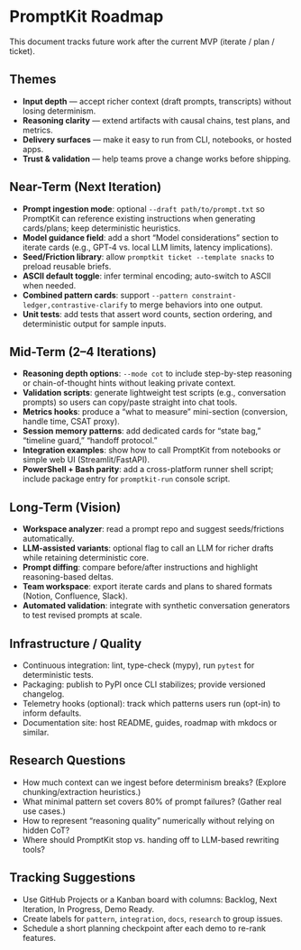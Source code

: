 # PromptKit Roadmap

This document tracks future work after the current MVP (iterate / plan / ticket).

## Themes
- **Input depth** — accept richer context (draft prompts, transcripts) without losing determinism.
- **Reasoning clarity** — extend artifacts with causal chains, test plans, and metrics.
- **Delivery surfaces** — make it easy to run from CLI, notebooks, or hosted apps.
- **Trust & validation** — help teams prove a change works before shipping.

## Near-Term (Next Iteration)
- **Prompt ingestion mode**: optional `--draft path/to/prompt.txt` so PromptKit can reference existing instructions when generating cards/plans; keep deterministic heuristics.
- **Model guidance field**: add a short “Model considerations” section to iterate cards (e.g., GPT‑4 vs. local LLM limits, latency implications).
- **Seed/Friction library**: allow `promptkit ticket --template snacks` to preload reusable briefs.
- **ASCII default toggle**: infer terminal encoding; auto-switch to ASCII when needed.
- **Combined pattern cards**: support `--pattern constraint-ledger,contrastive-clarify` to merge behaviors into one output.
- **Unit tests**: add tests that assert word counts, section ordering, and deterministic output for sample inputs.

## Mid-Term (2–4 Iterations)
- **Reasoning depth options**: `--mode cot` to include step-by-step reasoning or chain-of-thought hints without leaking private context.
- **Validation scripts**: generate lightweight test scripts (e.g., conversation prompts) so users can copy/paste straight into chat tools.
- **Metrics hooks**: produce a “what to measure” mini-section (conversion, handle time, CSAT proxy).
- **Session memory patterns**: add dedicated cards for “state bag,” “timeline guard,” “handoff protocol.”
- **Integration examples**: show how to call PromptKit from notebooks or simple web UI (Streamlit/FastAPI).
- **PowerShell + Bash parity**: add a cross-platform runner shell script; include package entry for `promptkit-run` console script.

## Long-Term (Vision)
- **Workspace analyzer**: read a prompt repo and suggest seeds/frictions automatically.
- **LLM-assisted variants**: optional flag to call an LLM for richer drafts while retaining deterministic core.
- **Prompt diffing**: compare before/after instructions and highlight reasoning-based deltas.
- **Team workspace**: export iterate cards and plans to shared formats (Notion, Confluence, Slack).
- **Automated validation**: integrate with synthetic conversation generators to test revised prompts at scale.

## Infrastructure / Quality
- Continuous integration: lint, type-check (mypy), run `pytest` for deterministic tests.
- Packaging: publish to PyPI once CLI stabilizes; provide versioned changelog.
- Telemetry hooks (optional): track which patterns users run (opt-in) to inform defaults.
- Documentation site: host README, guides, roadmap with mkdocs or similar.

## Research Questions
- How much context can we ingest before determinism breaks? (Explore chunking/extraction heuristics.)
- What minimal pattern set covers 80% of prompt failures? (Gather real use cases.)
- How to represent “reasoning quality” numerically without relying on hidden CoT?
- Where should PromptKit stop vs. handing off to LLM-based rewriting tools?

## Tracking Suggestions
- Use GitHub Projects or a Kanban board with columns: Backlog, Next Iteration, In Progress, Demo Ready.
- Create labels for `pattern`, `integration`, `docs`, `research` to group issues.
- Schedule a short planning checkpoint after each demo to re-rank features.

